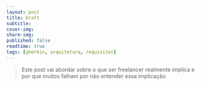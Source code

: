 ```yaml
---
layout: post
title: Draft
subtitle:
cover-img:
share-img:
published: false
readtime: true
tags: [gherkin, arquitetura, requisitos]
---
```


> Este post vai abordar sobre o que ser freelancer realmente implica e por que muitos falham por não entender essa implicação
